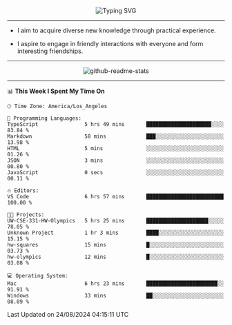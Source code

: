 <p align="center">
  <img src="https://readme-typing-svg.demolab.com?font=Fira+Code&weight=500&size=32&duration=2500&pause=1600&center=true&vCenter=true&random=false&width=1024&height=64&lines=Hi+there+%F0%9F%91%8B;I'm+delighted+you+could+make+it+here+%F0%9F%8E%89;I'm+Harry%2C+a+college+student+still+finding+my+way" alt="Typing SVG" />
</p>


---


- I aim to acquire diverse new knowledge through practical experience.

- I aspire to engage in friendly interactions with everyone and form interesting friendships.


---


<p align="center">
  <img src="https://github-readme-stats.vercel.app/api?username=Harry-Jing&show_icons=true" alt="github-readme-stats"/>
</p>


---

<!--START_SECTION:waka-->
📊 **This Week I Spent My Time On** 

```text
🕑︎ Time Zone: America/Los_Angeles

💬 Programming Languages: 
TypeScript               5 hrs 49 mins       █████████████████████░░░░   83.84 % 
Markdown                 58 mins             ███░░░░░░░░░░░░░░░░░░░░░░   13.98 % 
HTML                     5 mins              ░░░░░░░░░░░░░░░░░░░░░░░░░   01.26 % 
JSON                     3 mins              ░░░░░░░░░░░░░░░░░░░░░░░░░   00.80 % 
JavaScript               0 secs              ░░░░░░░░░░░░░░░░░░░░░░░░░   00.11 % 

🔥 Editors: 
VS Code                  6 hrs 57 mins       █████████████████████████   100.00 % 

🐱‍💻 Projects: 
UW-CSE-331-HW-Olympics   5 hrs 25 mins       ████████████████████░░░░░   78.05 % 
Unknown Project          1 hr 3 mins         ████░░░░░░░░░░░░░░░░░░░░░   15.15 % 
hw-squares               15 mins             █░░░░░░░░░░░░░░░░░░░░░░░░   03.73 % 
hw-olympics              12 mins             █░░░░░░░░░░░░░░░░░░░░░░░░   03.08 % 

💻 Operating System: 
Mac                      6 hrs 23 mins       ███████████████████████░░   91.91 % 
Windows                  33 mins             ██░░░░░░░░░░░░░░░░░░░░░░░   08.09 % 
```


 Last Updated on 24/08/2024 04:15:11 UTC
<!--END_SECTION:waka-->
